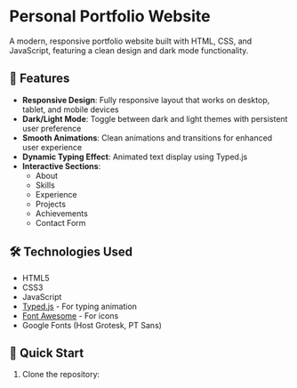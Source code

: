 # Personal Portfolio Website

A modern, responsive portfolio website built with HTML, CSS, and JavaScript, featuring a clean design and dark mode functionality.

## 🌟 Features

- **Responsive Design**: Fully responsive layout that works on desktop, tablet, and mobile devices
- **Dark/Light Mode**: Toggle between dark and light themes with persistent user preference
- **Smooth Animations**: Clean animations and transitions for enhanced user experience
- **Dynamic Typing Effect**: Animated text display using Typed.js
- **Interactive Sections**: 
  - About
  - Skills
  - Experience
  - Projects
  - Achievements
  - Contact Form

## 🛠️ Technologies Used

- HTML5
- CSS3
- JavaScript
- [Typed.js](https://github.com/mattboldt/typed.js/) - For typing animation
- [Font Awesome](https://fontawesome.com/) - For icons
- Google Fonts (Host Grotesk, PT Sans)

## 🚀 Quick Start

1. Clone the repository: